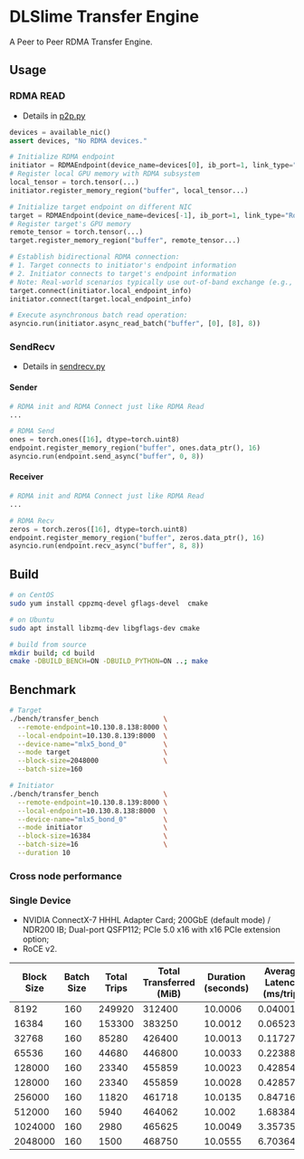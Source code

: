 # DLSlime Transfer Engine

A Peer to Peer RDMA Transfer Engine.

## Usage

### RDMA READ

- Details in [p2p.py](example/p2p.py)

```python
devices = available_nic()
assert devices, "No RDMA devices."

# Initialize RDMA endpoint
initiator = RDMAEndpoint(device_name=devices[0], ib_port=1, link_type="RoCE")
# Register local GPU memory with RDMA subsystem
local_tensor = torch.tensor(...)
initiator.register_memory_region("buffer", local_tensor...)

# Initialize target endpoint on different NIC
target = RDMAEndpoint(device_name=devices[-1], ib_port=1, link_type="RoCE")
# Register target's GPU memory
remote_tensor = torch.tensor(...)
target.register_memory_region("buffer", remote_tensor...)

# Establish bidirectional RDMA connection:
# 1. Target connects to initiator's endpoint information
# 2. Initiator connects to target's endpoint information
# Note: Real-world scenarios typically use out-of-band exchange (e.g., via TCP)
target.connect(initiator.local_endpoint_info)
initiator.connect(target.local_endpoint_info)

# Execute asynchronous batch read operation:
asyncio.run(initiator.async_read_batch("buffer", [0], [8], 8))
```

### SendRecv

- Details in [sendrecv.py](example/sendrecv.py)

#### Sender

```python
# RDMA init and RDMA Connect just like RDMA Read
...

# RDMA Send
ones = torch.ones([16], dtype=torch.uint8)
endpoint.register_memory_region("buffer", ones.data_ptr(), 16)
asyncio.run(endpoint.send_async("buffer", 0, 8))
```

#### Receiver

```python
# RDMA init and RDMA Connect just like RDMA Read
...

# RDMA Recv
zeros = torch.zeros([16], dtype=torch.uint8)
endpoint.register_memory_region("buffer", zeros.data_ptr(), 16)
asyncio.run(endpoint.recv_async("buffer", 8, 8))
```

## Build

```bash
# on CentOS
sudo yum install cppzmq-devel gflags-devel  cmake

# on Ubuntu
sudo apt install libzmq-dev libgflags-dev cmake

# build from source
mkdir build; cd build
cmake -DBUILD_BENCH=ON -DBUILD_PYTHON=ON ..; make
```

## Benchmark

```bash
# Target
./bench/transfer_bench                \
  --remote-endpoint=10.130.8.138:8000 \
  --local-endpoint=10.130.8.139:8000  \
  --device-name="mlx5_bond_0"         \
  --mode target                       \
  --block-size=2048000                \
  --batch-size=160

# Initiator
./bench/transfer_bench                \
  --remote-endpoint=10.130.8.139:8000 \
  --local-endpoint=10.130.8.138:8000  \
  --device-name="mlx5_bond_0"         \
  --mode initiator                    \
  --block-size=16384                  \
  --batch-size=16                     \
  --duration 10
```

### Cross node performance

### Single Device

- NVIDIA ConnectX-7 HHHL Adapter Card; 200GbE (default mode) / NDR200 IB; Dual-port QSFP112; PCIe 5.0 x16 with x16 PCIe extension option;
- RoCE v2.

| Block Size | Batch Size | Total Trips | Total Transferred (MiB) | Duration (seconds) | Average Latency (ms/trip) | Throughput (MiB/s) |
| ---------- | ---------- | ----------- | ----------------------- | ------------------ | ------------------------- | ------------------ |
| 8192       | 160        | 249920      | 312400                  | 10.0006            | 0.0400154                 | 31238              |
| 16384      | 160        | 153300      | 383250                  | 10.0012            | 0.0652392                 | 38320.5            |
| 32768      | 160        | 85280       | 426400                  | 10.0013            | 0.117276                  | 42634.4            |
| 65536      | 160        | 44680       | 446800                  | 10.0033            | 0.223887                  | 44665.3            |
| 128000     | 160        | 23340       | 455859                  | 10.0023            | 0.428546                  | 45575.6            |
| 128000     | 160        | 23340       | 455859                  | 10.0028            | 0.428571                  | 45573              |
| 256000     | 160        | 11820       | 461718                  | 10.0135            | 0.847166                  | 46109.6            |
| 512000     | 160        | 5940        | 464062                  | 10.002             | 1.68384                   | 46396.8            |
| 1024000    | 160        | 2980        | 465625                  | 10.0049            | 3.35735                   | 46539.6            |
| 2048000    | 160        | 1500        | 468750                  | 10.0555            | 6.70364                   | 46616.5            |
